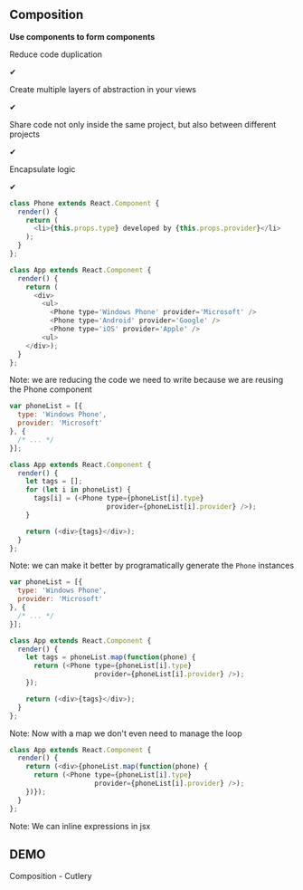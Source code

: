 ## Composition


**Use components to form components**


Reduce code duplication

✔


Create multiple layers of abstraction in your views

✔


Share code not only inside the same project, but also between different projects

✔


Encapsulate logic

✔


```js
class Phone extends React.Component {
  render() {
    return (
      <li>{this.props.type} developed by {this.props.provider}</li>
    );
  }
};
```
```js
class App extends React.Component {
  render() {
    return (
      <div>
        <ul>
          <Phone type='Windows Phone' provider='Microsoft' />
          <Phone type='Android' provider='Google' />
          <Phone type='iOS' provider='Apple' />
        <ul>
    </div>);
  }
};
```

Note: we are reducing the code we need to write because we are reusing the Phone component


```js
var phoneList = [{
  type: 'Windows Phone',
  provider: 'Microsoft'
}, {
  /* ... */
}];
```
```js
class App extends React.Component {
  render() {
    let tags = [];
    for (let i in phoneList) {
      tags[i] = (<Phone type={phoneList[i].type}
                        provider={phoneList[i].provider} />);
    }

    return (<div>{tags}</div>);
  }
};
```

Note: we can make it better by programatically generate the `Phone` instances


```js
var phoneList = [{
  type: 'Windows Phone',
  provider: 'Microsoft'
}, {
  /* ... */
}];
```
```js
class App extends React.Component {
  render() {
    let tags = phoneList.map(function(phone) {
      return (<Phone type={phoneList[i].type}
                     provider={phoneList[i].provider} />);
    });

    return (<div>{tags}</div>);
  }
};
```

Note: Now with a map we don't even need to manage the loop


```js
class App extends React.Component {
  render() {
    return (<div>{phoneList.map(function(phone) {
      return (<Phone type={phoneList[i].type}
                     provider={phoneList[i].provider} />);
    })});
  }
};
```

Note: We can inline expressions in jsx


## DEMO
Composition - Cutlery
